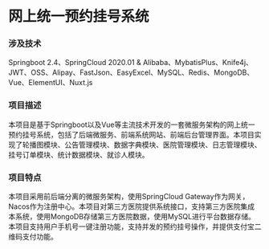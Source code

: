 # 网上统一预约挂号系统

### 涉及技术

Springboot 2.4、SpringCloud 2020.01 & Alibaba、MybatisPlus、Knife4j、JWT、OSS、Alipay、FastJson、EasyExcel、MySQL、Redis、MongoDB、Vue、ElementUI、Nuxt.js

### 项目描述

本项目是基于Springboot以及Vue等主流技术开发的一套微服务架构的网上统一预约挂号系统，包括了后端微服务、前端系统网站、前端后台管理界面。本项目实现了轮播图模块、公告管理模块、数据字典模块、医院管理模块、日志管理模块、挂号订单模块、统计数据模块、就诊人模块。

### 项目特点

本项目采用前后端分离的微服务架构，使用SpringCloud Gateway作为网关，Nacos作为注册中心。本项目对第三方医院提供系统接口，支持第三方医院集成本系统，使用MongoDB存储第三方医院数据，使用MySQL进行平台数据存储。本项目支持用户手机号一键注册功能，支持并发的预约挂号操作，并提供支付宝二维码支付功能。
